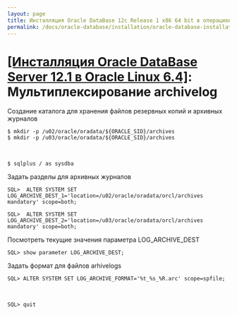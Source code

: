 ```yaml
---
layout: page
title: Инсталляция Oracle DataBase 12c Release 1 x86 64 bit в операционной системе Oracle Linux 6.4 x86_64
permalink: /docs/oracle-database/installation/oracle-database-installation/single-instance/simple/linux/6.4/oracle/12.1/oracle-multiplex-archivelogs/
---
```


# <a href="/docs/oracle-database/installation/oracle-database-installation/single-instance/simple/linux/6.4/oracle/12.1/">[Инсталляция Oracle DataBase Server 12.1 в Oracle Linux 6.4]</a>: Мультиплексирование archivelog



Создание каталога для хранения файлов резервных копий и архивных журналов

	$ mkdir -p /u02/oracle/oradata/${ORACLE_SID}/archives
	$ mkdir -p /u03/oracle/oradata/${ORACLE_SID}/archives

<br/>

	$ sqlplus / as sysdba

Задать разделы для архивных журналов

	SQL>  ALTER SYSTEM SET LOG_ARCHIVE_DEST_1='location=/u02/oracle/oradata/orcl/archives mandatory' scope=both;

	SQL>  ALTER SYSTEM SET LOG_ARCHIVE_DEST_2='location=/u03/oracle/oradata/orcl/archives mandatory' scope=both;


Посмотреть текущие значения параметра LOG_ARCHIVE_DEST

	SQL> show parameter LOG_ARCHIVE_DEST;


Задать формат для файлов arhivelogs


	SQL> ALTER SYSTEM SET LOG_ARCHIVE_FORMAT='%t_%s_%R.arc' scope=spfile;


<br/>

	SQL> quit
